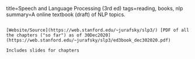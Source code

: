 title=Speech and Language Processing (3rd ed)
tags=reading, books, nlp
summary=A online textbook (draft) of NLP topics.
~~~~~~

[Website/Source](https://web.stanford.edu/~jurafsky/slp3/) [PDF of all the chapters ("so far") as of 30Dec2020](https://web.stanford.edu/~jurafsky/slp3/ed3book_dec302020.pdf)

Includes slides for chapters
